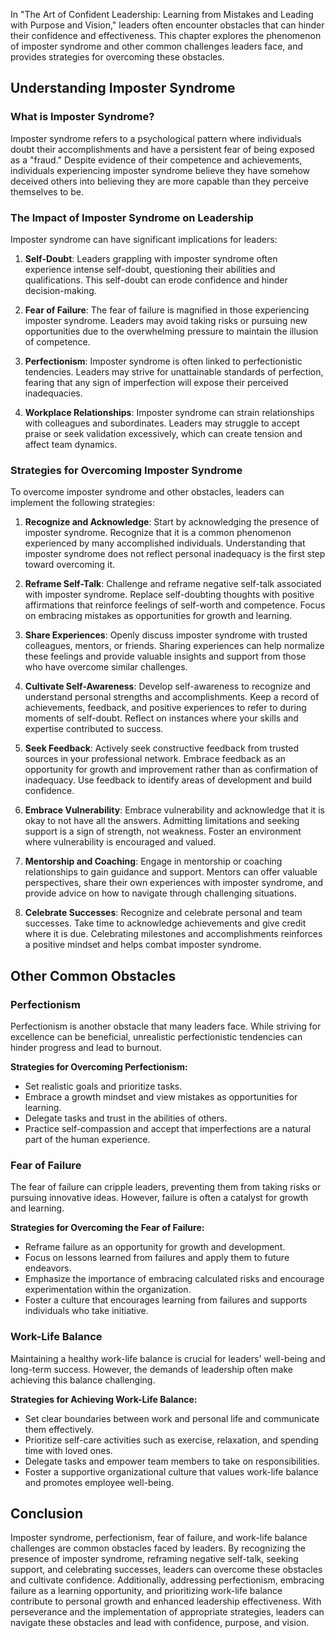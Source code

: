 
In "The Art of Confident Leadership: Learning from Mistakes and Leading with Purpose and Vision," leaders often encounter obstacles that can hinder their confidence and effectiveness. This chapter explores the phenomenon of imposter syndrome and other common challenges leaders face, and provides strategies for overcoming these obstacles.

**Understanding Imposter Syndrome**
-----------------------------------

### **What is Imposter Syndrome?**

Imposter syndrome refers to a psychological pattern where individuals doubt their accomplishments and have a persistent fear of being exposed as a "fraud." Despite evidence of their competence and achievements, individuals experiencing imposter syndrome believe they have somehow deceived others into believing they are more capable than they perceive themselves to be.

### **The Impact of Imposter Syndrome on Leadership**

Imposter syndrome can have significant implications for leaders:

1. **Self-Doubt**: Leaders grappling with imposter syndrome often experience intense self-doubt, questioning their abilities and qualifications. This self-doubt can erode confidence and hinder decision-making.

2. **Fear of Failure**: The fear of failure is magnified in those experiencing imposter syndrome. Leaders may avoid taking risks or pursuing new opportunities due to the overwhelming pressure to maintain the illusion of competence.

3. **Perfectionism**: Imposter syndrome is often linked to perfectionistic tendencies. Leaders may strive for unattainable standards of perfection, fearing that any sign of imperfection will expose their perceived inadequacies.

4. **Workplace Relationships**: Imposter syndrome can strain relationships with colleagues and subordinates. Leaders may struggle to accept praise or seek validation excessively, which can create tension and affect team dynamics.

### **Strategies for Overcoming Imposter Syndrome**

To overcome imposter syndrome and other obstacles, leaders can implement the following strategies:

1. **Recognize and Acknowledge**: Start by acknowledging the presence of imposter syndrome. Recognize that it is a common phenomenon experienced by many accomplished individuals. Understanding that imposter syndrome does not reflect personal inadequacy is the first step toward overcoming it.

2. **Reframe Self-Talk**: Challenge and reframe negative self-talk associated with imposter syndrome. Replace self-doubting thoughts with positive affirmations that reinforce feelings of self-worth and competence. Focus on embracing mistakes as opportunities for growth and learning.

3. **Share Experiences**: Openly discuss imposter syndrome with trusted colleagues, mentors, or friends. Sharing experiences can help normalize these feelings and provide valuable insights and support from those who have overcome similar challenges.

4. **Cultivate Self-Awareness**: Develop self-awareness to recognize and understand personal strengths and accomplishments. Keep a record of achievements, feedback, and positive experiences to refer to during moments of self-doubt. Reflect on instances where your skills and expertise contributed to success.

5. **Seek Feedback**: Actively seek constructive feedback from trusted sources in your professional network. Embrace feedback as an opportunity for growth and improvement rather than as confirmation of inadequacy. Use feedback to identify areas of development and build confidence.

6. **Embrace Vulnerability**: Embrace vulnerability and acknowledge that it is okay to not have all the answers. Admitting limitations and seeking support is a sign of strength, not weakness. Foster an environment where vulnerability is encouraged and valued.

7. **Mentorship and Coaching**: Engage in mentorship or coaching relationships to gain guidance and support. Mentors can offer valuable perspectives, share their own experiences with imposter syndrome, and provide advice on how to navigate through challenging situations.

8. **Celebrate Successes**: Recognize and celebrate personal and team successes. Take time to acknowledge achievements and give credit where it is due. Celebrating milestones and accomplishments reinforces a positive mindset and helps combat imposter syndrome.

**Other Common Obstacles**
--------------------------

### **Perfectionism**

Perfectionism is another obstacle that many leaders face. While striving for excellence can be beneficial, unrealistic perfectionistic tendencies can hinder progress and lead to burnout.

**Strategies for Overcoming Perfectionism:**

* Set realistic goals and prioritize tasks.
* Embrace a growth mindset and view mistakes as opportunities for learning.
* Delegate tasks and trust in the abilities of others.
* Practice self-compassion and accept that imperfections are a natural part of the human experience.

### **Fear of Failure**

The fear of failure can cripple leaders, preventing them from taking risks or pursuing innovative ideas. However, failure is often a catalyst for growth and learning.

**Strategies for Overcoming the Fear of Failure:**

* Reframe failure as an opportunity for growth and development.
* Focus on lessons learned from failures and apply them to future endeavors.
* Emphasize the importance of embracing calculated risks and encourage experimentation within the organization.
* Foster a culture that encourages learning from failures and supports individuals who take initiative.

### **Work-Life Balance**

Maintaining a healthy work-life balance is crucial for leaders' well-being and long-term success. However, the demands of leadership often make achieving this balance challenging.

**Strategies for Achieving Work-Life Balance:**

* Set clear boundaries between work and personal life and communicate them effectively.
* Prioritize self-care activities such as exercise, relaxation, and spending time with loved ones.
* Delegate tasks and empower team members to take on responsibilities.
* Foster a supportive organizational culture that values work-life balance and promotes employee well-being.

**Conclusion**
--------------

Imposter syndrome, perfectionism, fear of failure, and work-life balance challenges are common obstacles faced by leaders. By recognizing the presence of imposter syndrome, reframing negative self-talk, seeking support, and celebrating successes, leaders can overcome these obstacles and cultivate confidence. Additionally, addressing perfectionism, embracing failure as a learning opportunity, and prioritizing work-life balance contribute to personal growth and enhanced leadership effectiveness. With perseverance and the implementation of appropriate strategies, leaders can navigate these obstacles and lead with confidence, purpose, and vision.
